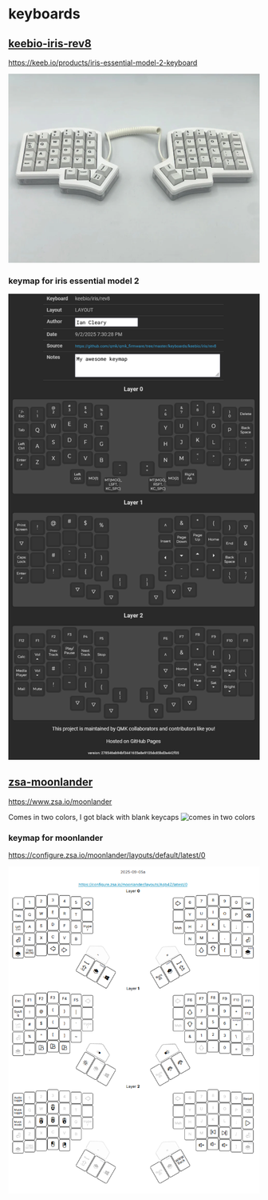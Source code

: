 # keyboards

## [keebio-iris-rev8](keebio-iris-rev8)

<https://keeb.io/products/iris-essential-model-2-keyboard>

![picture of iris essential model 2 keyboard](./keebio-iris-rev8/iris-essential-model-2-keyboard.webp)

### keymap for iris essential model 2

![picture of printed keymap from config.qmk.fm website](./keebio-iris-rev8/keymap.png)

## [zsa-moonlander](zsa-moonlander)

<https://www.zsa.io/moonlander>

Comes in two colors, I got black with blank keycaps
![comes in two colors](./zsa-moonlander/moonlander-colors.avif)

### keymap for moonlander

<https://configure.zsa.io/moonlander/layouts/default/latest/0>

![](./zsa-moonlander/2025-09-05a/2025-09-05a.png)